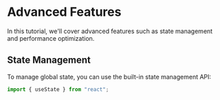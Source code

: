 # Advanced Features

In this tutorial, we'll cover advanced features such as state management and performance optimization.

## State Management

To manage global state, you can use the built-in state management API:

```js
import { useState } from "react";
```
